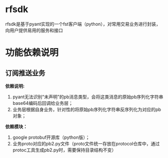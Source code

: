 # rfsdk
rfsdk是基于pyant实现的一个fst客户端（python），对常用交易业务进行封装，向用户提供易用的服务和接口

# 功能依赖说明
## 订阅推送业务
**依赖说明:**
1. pyant无法识别“未声明”的pb消息类型，会将这类消息的原始pb序列化字符串base64编码后回调给业务层；
2. 业务层根据自身业务，针对性的将原始pb序列化字符串反序列化为对应的pb对象；

**依赖模块：**
1. google protobuf开源库（python版）；
2. 业务proto对应的pb2.py文件（proto文件统一存放在protocol仓库中，通过protoc工具生成pb2.py时，需要保持目录结构不变）






